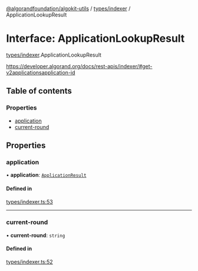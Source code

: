 [@algorandfoundation/algokit-utils](../README.md) / [types/indexer](../modules/types_indexer.md) / ApplicationLookupResult

# Interface: ApplicationLookupResult

[types/indexer](../modules/types_indexer.md).ApplicationLookupResult

https://developer.algorand.org/docs/rest-apis/indexer/#get-v2applicationsapplication-id

## Table of contents

### Properties

- [application](types_indexer.ApplicationLookupResult.md#application)
- [current-round](types_indexer.ApplicationLookupResult.md#current-round)

## Properties

### application

• **application**: [`ApplicationResult`](types_indexer.ApplicationResult.md)

#### Defined in

[types/indexer.ts:53](https://github.com/algorandfoundation/algokit-utils-ts/blob/600c806/src/types/indexer.ts#L53)

___

### current-round

• **current-round**: `string`

#### Defined in

[types/indexer.ts:52](https://github.com/algorandfoundation/algokit-utils-ts/blob/600c806/src/types/indexer.ts#L52)
